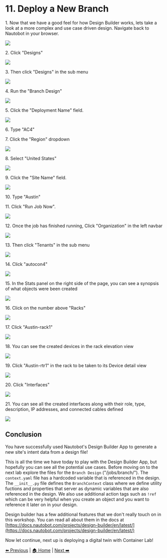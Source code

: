 # 11. Deploy a New Branch


1\. Now that we have a good feel for how Design Builder works, lets take a look at a more complex and use case driven design. Navigate back to Nautobot in your browser.

![](https://ajeuwbhvhr.cloudimg.io/https://colony-recorder.s3.amazonaws.com/files/2025-05-18/57103910-377d-4695-b8b0-21b702dfbc43/ascreenshot.jpeg?tl_px=45,195&br_px=2797,1734&force_format=jpeg&q=100&width=1120.0)


2\. Click "Designs"

![](https://ajeuwbhvhr.cloudimg.io/https://colony-recorder.s3.amazonaws.com/files/2025-05-18/57103910-377d-4695-b8b0-21b702dfbc43/ascreenshot.jpeg?tl_px=0,391&br_px=2752,1930&force_format=jpeg&q=100&width=1120.0&wat=1&wat_opacity=1&wat_gravity=northwest&wat_url=https://colony-recorder.s3.amazonaws.com/images/watermarks/FB923C_standard.png&wat_pad=36,408)


3\. Then click "Designs" in the sub menu

![](https://ajeuwbhvhr.cloudimg.io/https://colony-recorder.s3.amazonaws.com/files/2025-05-18/ffd9faf5-91ed-405b-a059-b866e036a6c1/ascreenshot.jpeg?tl_px=0,391&br_px=2752,1930&force_format=jpeg&q=100&width=1120.0&wat=1&wat_opacity=1&wat_gravity=northwest&wat_url=https://colony-recorder.s3.amazonaws.com/images/watermarks/FB923C_standard.png&wat_pad=16,475)


4\. Run the "Branch Design"

![](https://ajeuwbhvhr.cloudimg.io/https://colony-recorder.s3.amazonaws.com/files/2025-05-18/f83f252b-6ab0-4911-ab24-739874721f13/ascreenshot.jpeg?tl_px=90,0&br_px=2842,1538&force_format=jpeg&q=100&width=1120.0&wat=1&wat_opacity=1&wat_gravity=northwest&wat_url=https://colony-recorder.s3.amazonaws.com/images/watermarks/FB923C_standard.png&wat_pad=982,273)


5\. Click the "Deployment Name" field.

![](https://ajeuwbhvhr.cloudimg.io/https://colony-recorder.s3.amazonaws.com/files/2025-05-18/85e37461-66fa-462d-93c2-55b5aa96333f/ascreenshot.jpeg?tl_px=90,132&br_px=2842,1671&force_format=jpeg&q=100&width=1120.0&wat=1&wat_opacity=1&wat_gravity=northwest&wat_url=https://colony-recorder.s3.amazonaws.com/images/watermarks/FB923C_standard.png&wat_pad=709,277)


6\. Type "AC4"


7\. Click the "Region" dropdown

![](https://ajeuwbhvhr.cloudimg.io/https://colony-recorder.s3.amazonaws.com/files/2025-05-18/38b824c7-397e-47ba-bca5-c5c1ac59741e/ascreenshot.jpeg?tl_px=90,391&br_px=2842,1930&force_format=jpeg&q=100&width=1120.0&wat=1&wat_opacity=1&wat_gravity=northwest&wat_url=https://colony-recorder.s3.amazonaws.com/images/watermarks/FB923C_standard.png&wat_pad=661,302)


8\. Select "United States"

![](https://ajeuwbhvhr.cloudimg.io/https://colony-recorder.s3.amazonaws.com/files/2025-05-18/21b07b53-d8ee-450f-b6b3-290ade15d84b/ascreenshot.jpeg?tl_px=57,391&br_px=2810,1930&force_format=jpeg&q=100&width=1120.0&wat=1&wat_opacity=1&wat_gravity=northwest&wat_url=https://colony-recorder.s3.amazonaws.com/images/watermarks/FB923C_standard.png&wat_pad=524,360)


9\. Click the "Site Name" field.

![](https://ajeuwbhvhr.cloudimg.io/https://colony-recorder.s3.amazonaws.com/files/2025-05-18/25422d30-f284-4f51-8625-2d9ebc636e42/ascreenshot.jpeg?tl_px=57,391&br_px=2810,1930&force_format=jpeg&q=100&width=1120.0&wat=1&wat_opacity=1&wat_gravity=northwest&wat_url=https://colony-recorder.s3.amazonaws.com/images/watermarks/FB923C_standard.png&wat_pad=524,360)


10\. Type "Austin"


11\. Click "Run Job Now".

![](https://ajeuwbhvhr.cloudimg.io/https://colony-recorder.s3.amazonaws.com/files/2025-05-18/1ba24411-0ed6-44f4-9254-dcbd1597c135/ascreenshot.jpeg?tl_px=90,391&br_px=2842,1930&force_format=jpeg&q=100&width=1120.0&wat=1&wat_opacity=1&wat_gravity=northwest&wat_url=https://colony-recorder.s3.amazonaws.com/images/watermarks/FB923C_standard.png&wat_pad=860,510)


12\. Once the job has finished running, Click "Organization" in the left navbar

![](https://ajeuwbhvhr.cloudimg.io/https://colony-recorder.s3.amazonaws.com/files/2025-05-18/bfdcef58-575a-4d4c-8cab-76bf81b3cc69/ascreenshot.jpeg?tl_px=0,0&br_px=2752,1538&force_format=jpeg&q=100&width=1120.0&wat=1&wat_opacity=1&wat_gravity=northwest&wat_url=https://colony-recorder.s3.amazonaws.com/images/watermarks/FB923C_standard.png&wat_pad=71,96)


13\. Then click "Tenants" in the sub menu

![](https://ajeuwbhvhr.cloudimg.io/https://colony-recorder.s3.amazonaws.com/files/2025-05-18/15d7ef44-bd1d-4ea1-aca3-0c1b56ae0543/ascreenshot.jpeg?tl_px=0,322&br_px=2752,1861&force_format=jpeg&q=100&width=1120.0&wat=1&wat_opacity=1&wat_gravity=northwest&wat_url=https://colony-recorder.s3.amazonaws.com/images/watermarks/FB923C_standard.png&wat_pad=6,276)


14\. Click "autocon4"

![](https://ajeuwbhvhr.cloudimg.io/https://colony-recorder.s3.amazonaws.com/files/2025-05-18/295ec79b-df0f-47c0-a5a5-879b84826cc7/ascreenshot.jpeg?tl_px=0,0&br_px=2752,1538&force_format=jpeg&q=100&width=1120.0&wat=1&wat_opacity=1&wat_gravity=northwest&wat_url=https://colony-recorder.s3.amazonaws.com/images/watermarks/FB923C_standard.png&wat_pad=232,231)


15\. In the Stats panel on the right side of the page, you can see a synopsis of what objects were been created

![](https://ajeuwbhvhr.cloudimg.io/https://colony-recorder.s3.amazonaws.com/files/2025-05-18/b153cff5-4b15-42c2-9d12-80ea05823412/ascreenshot.jpeg?tl_px=61,391&br_px=2814,1930&force_format=jpeg&q=100&width=1120.0&wat=1&wat_opacity=1&wat_gravity=northwest&wat_url=https://colony-recorder.s3.amazonaws.com/images/watermarks/FB923C_standard.png&wat_pad=1034,528)


16\. Click on the number above "Racks"

![](https://ajeuwbhvhr.cloudimg.io/https://colony-recorder.s3.amazonaws.com/files/2025-05-18/c0d3750b-9725-4a27-b46e-3325493cd66b/ascreenshot.jpeg?tl_px=90,391&br_px=2842,1930&force_format=jpeg&q=100&width=1120.0&wat=1&wat_opacity=1&wat_gravity=northwest&wat_url=https://colony-recorder.s3.amazonaws.com/images/watermarks/FB923C_standard.png&wat_pad=843,344)


17\. Click "Austin-rack1"

![](https://ajeuwbhvhr.cloudimg.io/https://colony-recorder.s3.amazonaws.com/files/2025-05-18/890c55d4-36d3-4a79-b672-8c9f8b5ada24/ascreenshot.jpeg?tl_px=0,122&br_px=2752,1661&force_format=jpeg&q=100&width=1120.0&wat=1&wat_opacity=1&wat_gravity=northwest&wat_url=https://colony-recorder.s3.amazonaws.com/images/watermarks/FB923C_standard.png&wat_pad=248,277)



18\. You can see the created devices in the rack elevation view

![](https://ajeuwbhvhr.cloudimg.io/https://colony-recorder.s3.amazonaws.com/files/2025-05-18/db06adc6-65eb-4744-a872-54d2e82e431b/screenshot.webp?tl_px=0,0&br_px=3600,1922&force_format=jpeg&q=100&width=1120.0)


19\. Click "Austin-rtr1" in the rack to be taken to its Device detail view

![](https://ajeuwbhvhr.cloudimg.io/https://colony-recorder.s3.amazonaws.com/files/2025-05-18/1afd5dfa-e99e-4594-9c48-785f62bdcb4e/ascreenshot.jpeg?tl_px=0,0&br_px=2752,1538&force_format=jpeg&q=100&width=1120.0&wat=1&wat_opacity=1&wat_gravity=northwest&wat_url=https://colony-recorder.s3.amazonaws.com/images/watermarks/FB923C_standard.png&wat_pad=391,152)


20\. Click "Interfaces"

![](https://ajeuwbhvhr.cloudimg.io/https://colony-recorder.s3.amazonaws.com/files/2025-05-18/e5312610-f273-4013-a5fb-ed7692bc5fa5/ascreenshot.jpeg?tl_px=90,0&br_px=2842,1538&force_format=jpeg&q=100&width=1120.0&wat=1&wat_opacity=1&wat_gravity=northwest&wat_url=https://colony-recorder.s3.amazonaws.com/images/watermarks/FB923C_standard.png&wat_pad=615,223)


21\. You can see all the created interfaces along with their role, type, description, IP addresses, and connected cables defined

![](https://ajeuwbhvhr.cloudimg.io/https://colony-recorder.s3.amazonaws.com/files/2025-05-18/91b20977-fb8e-4143-8338-9fc87494b5a9/ascreenshot.jpeg?tl_px=90,391&br_px=2842,1930&force_format=jpeg&q=100&width=1120.0&wat=1&wat_opacity=1&wat_gravity=northwest&wat_url=https://colony-recorder.s3.amazonaws.com/images/watermarks/FB923C_standard.png&wat_pad=925,494)


## Conclusion

You have successfully used Nautobot's Design Builder App to generate a new site's intent data from a design file! 

This is all the time we have today to play with the Design Builder App, but hopefully you can see all the potential use cases. Before moving on to the next lab explore the files for the `Branch Design` ("/jobs/branch/"). The `context.yaml` file has a hardcoded variable that is referenced in the design. The `__init__.py` file defines the `BranchContext` class where we define utility fuctions and properties that server as dynamic variables that are also referenced in the design. We also use additional action tags such as `!ref` which can be very helpful when you create an object and you want to reference it later on in your design.

Design builder has a few additional features that we don't really touch on in this workshop. You can read all about them in the docs at [https://docs.nautobot.com/projects/design-builder/en/latest/](https://docs.nautobot.com/projects/design-builder/en/latest/)

Now let continue, next up is deploying a digital twin with Container Lab!

[⬅️ Previous](./10.introduction_to_design_builder.md) | [🏠 Home](index.md) | [Next ➡️](./20.intro_to_containerlab.md)
